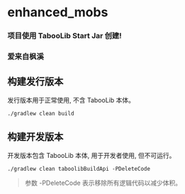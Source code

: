 # enhanced_mobs

### 项目使用 TabooLib Start Jar 创建!
### 爱来自枫溪

## 构建发行版本

发行版本用于正常使用, 不含 TabooLib 本体。

```
./gradlew clean build
```

## 构建开发版本

开发版本包含 TabooLib 本体, 用于开发者使用, 但不可运行。

```
./gradlew clean taboolibBuildApi -PDeleteCode
```

> 参数 -PDeleteCode 表示移除所有逻辑代码以减少体积。